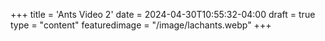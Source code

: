 +++
title = 'Ants Video 2'
date = 2024-04-30T10:55:32-04:00
draft = true
type = "content"
featuredimage = "/image/lachants.webp"
+++
